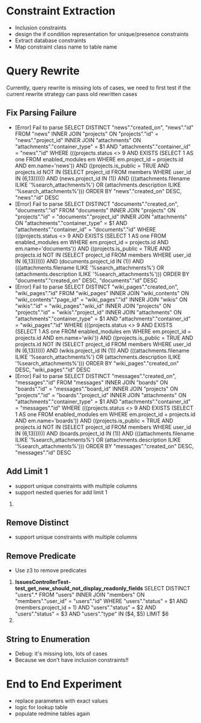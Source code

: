 # Constraint Extraction
- Inclusion constraints
- design the if condition representation for unique/presence constraints
- Extract database constraints
- Map constraint class name to table name

# Query Rewrite
Currently, query rewrite is missing lots of cases, we need to first test if the current rewrite strategy can pass old rewritten cases

## Fix Parsing Failure
- [Error] Fail to parse  SELECT DISTINCT "news"."created_on", "news"."id" FROM "news" INNER JOIN "projects" ON "projects"."id" = "news"."project_id" INNER JOIN "attachments" ON "attachments"."container_type" = $1 AND "attachments"."container_id" = "news"."id" WHERE (((projects.status <> 9 AND EXISTS (SELECT 1 AS one FROM enabled_modules em WHERE em.project_id = projects.id AND em.name='news')) AND ((projects.is_public = TRUE AND projects.id NOT IN (SELECT project_id FROM members WHERE user_id IN (6,13)))))) AND (news.project_id IN (1)) AND (((attachments.filename ILIKE '%search_attachments%') OR (attachments.description ILIKE '%search_attachments%'))) ORDER BY "news"."created_on" DESC, "news"."id" DESC
- [Error] Fail to parse  SELECT DISTINCT "documents"."created_on", "documents"."id" FROM "documents" INNER JOIN "projects" ON "projects"."id" = "documents"."project_id" INNER JOIN "attachments" ON "attachments"."container_type" = $1 AND "attachments"."container_id" = "documents"."id" WHERE (((projects.status <> 9 AND EXISTS (SELECT 1 AS one FROM enabled_modules em WHERE em.project_id = projects.id AND em.name='documents')) AND ((projects.is_public = TRUE AND projects.id NOT IN (SELECT project_id FROM members WHERE user_id IN (6,13)))))) AND (documents.project_id IN (1)) AND (((attachments.filename ILIKE '%search_attachments%') OR (attachments.description ILIKE '%search_attachments%'))) ORDER BY "documents"."created_on" DESC, "documents"."id" DESC
- [Error] Fail to parse  SELECT DISTINCT "wiki_pages"."created_on", "wiki_pages"."id" FROM "wiki_pages" INNER JOIN "wiki_contents" ON "wiki_contents"."page_id" = "wiki_pages"."id" INNER JOIN "wikis" ON "wikis"."id" = "wiki_pages"."wiki_id" INNER JOIN "projects" ON "projects"."id" = "wikis"."project_id" INNER JOIN "attachments" ON "attachments"."container_type" = $1 AND "attachments"."container_id" = "wiki_pages"."id" WHERE (((projects.status <> 9 AND EXISTS (SELECT 1 AS one FROM enabled_modules em WHERE em.project_id = projects.id AND em.name='wiki')) AND ((projects.is_public = TRUE AND projects.id NOT IN (SELECT project_id FROM members WHERE user_id IN (6,13)))))) AND (wikis.project_id IN (1)) AND (((attachments.filename ILIKE '%search_attachments%') OR (attachments.description ILIKE '%search_attachments%'))) ORDER BY "wiki_pages"."created_on" DESC, "wiki_pages"."id" DESC
- [Error] Fail to parse  SELECT DISTINCT "messages"."created_on", "messages"."id" FROM "messages" INNER JOIN "boards" ON "boards"."id" = "messages"."board_id" INNER JOIN "projects" ON "projects"."id" = "boards"."project_id" INNER JOIN "attachments" ON "attachments"."container_type" = $1 AND "attachments"."container_id" = "messages"."id" WHERE (((projects.status <> 9 AND EXISTS (SELECT 1 AS one FROM enabled_modules em WHERE em.project_id = projects.id AND em.name='boards')) AND ((projects.is_public = TRUE AND projects.id NOT IN (SELECT project_id FROM members WHERE user_id IN (6,13)))))) AND (boards.project_id IN (1)) AND (((attachments.filename ILIKE '%search_attachments%') OR (attachments.description ILIKE '%search_attachments%'))) ORDER BY "messages"."created_on" DESC, "messages"."id" DESC

## Add Limit 1
- support unique constraints with multiple columns
- support nested queries for add limit 1
1. 
## Remove Distinct
- support unique constraints with multiple columns

## Remove Predicate
- Use z3 to remove predicates

1.  **IssuesControllerTest-test_get_new_should_not_display_readonly_fields** SELECT DISTINCT "users".* FROM "users" INNER JOIN "members" ON "members"."user_id" = "users"."id" WHERE "users"."status" = $1 AND (members.project_id = 1) AND "users"."status" = $2 AND "users"."status" = $3 AND "users"."type" IN ($4, $5) LIMIT $6
2.  


## String to Enumeration
- Debug: it's missing lots, lots of cases
- Because we don't have inclusion constraints!!

# End to End Experiment
- replace parameters with exact values
- logic for lookup table
- populate redmine tables again
